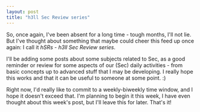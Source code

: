 ```yaml
---
layout: post
title: "h3ll Sec Review series"
---
```


So, once again, I've been absent for a long time - tough months, I'll not lie. But I've thought about something that maybe could cheer this feed up once again: I call it *hSRs* - _h3ll Sec Review series_. 

I'll be adding some posts about some subjects related to Sec, as a good reminder or review for some aspects of our (Sec) daily activities - from basic concepts up to advanced stuff that I may be developing. I really hope this works and that it can be useful to someone at some point. :)

Right now, I'd really like to commit to a weekly-biweekly time window, and I hope it doesn't exceed that. I'm planning to begin it this week, I have even thought about this week's post, but I'll leave this for later. That's it!

